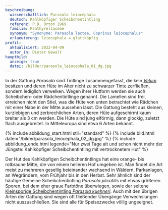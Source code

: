 ```yaml
---
beschreibung:
  wissenschaftlich: Parasola leiocephala
  deutsch: Kahlköpfiger Scheibchentintling
  referenz: P.D. Orton 1969
  familie: Psathyrellaceae
  synonym: "Synonyme: Parasola lactea, Coprinus leiocephalus"
  erlaeuterung: leiocephala = glattköpfig
profil:
  aktualisiert: 2022-04-09
  autor_in: Dieter Gewalt
hauptbild:
  anzeige: true
  datei: /bilder/parasola_leiocephala_01_dg.jpg
---
```

In der Gattung *Parasola* sind Tintlinge zusammengefasst, die kein *[Velum](Velum "Glossar")* besitzen und deren Hüte im Alter nicht zu schwarzer Tinte zerfließen, sondern lediglich verwelken. Wegen ihrer Hutform werden sie auch Scheibchen- oder Rädchentintlinge genannt. Die Lamellen sind frei, erreichen nicht den Stiel, was die Hüte von unten betrachtet wie Rädchen mit einer Nabe in der Mitte aussehen lässt. Die Gattung besteht aus kleinen, kurzlebigen und zerbrechlichen Arten, deren Hüte aufgeschirmt kaum breiter als 3 cm werden. Die Hüte sind jung eiförmig, dann glockig, zuletzt flach ausgebreitet. In Mitteleuropa sind etwa 6 Arten bekannt.

{% include abbildung_start.html stil="standard" %}
{% include bild.html datei="/bilder/parasola_leiocephala_02_dg.jpg" %}
{% include abbildung_ende.html legende="Nur zwei Tage alt und schon nicht mehr der Jüngste: Kahlköpfiger Scheibchentintling mit vertrocknetem Hut" %}

Der Hut des Kahlköpfigen Scheibchentintlings hat eine orange- bis rotbraune Mitte, die von einem helleren Hof umgeben ist. Man findet die Art meist zu mehreren gesellig beieinander wachsend in Wäldern, Parkanlagen, an Wegrändern, vom Frühjahr bis in den Herbst. Sehr ähnlich sind der häufige Gemeine Scheibchentintling *Parasola plicatilis* mit etwas größeren Sporen, bei dem eher graue Farbtöne überwiegen, sowie der seltene [Kleinsporige Scheibchentintling *Parasola kuehneri*](/pilze/parasola-kuehneri-kleinsporiger-scheibchentling). Auch mit den übrigen Arten der Gattung sind wegen oft fließender Übergänge Verwechslungen nicht auszuschließen. Sie sind alle für Speisezwecke völlig ungeeignet.